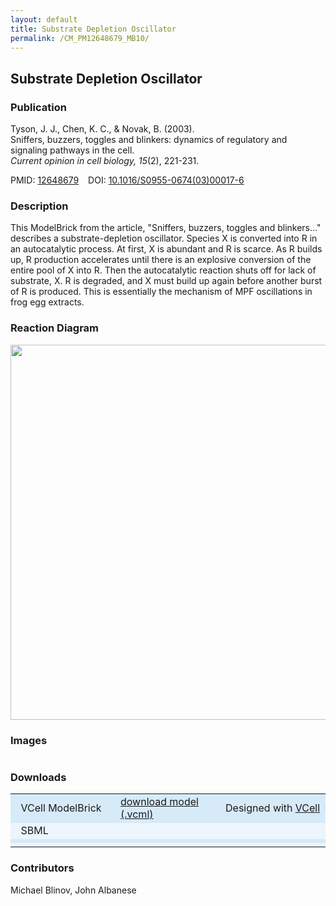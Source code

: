 ```yaml
---
layout: default
title: Substrate Depletion Oscillator
permalink: /CM_PM12648679_MB10/
---
```


## Substrate Depletion Oscillator
### Publication

Tyson, J. J., Chen, K. C., & Novak, B. (2003). <br />
Sniffers, buzzers, toggles and blinkers: dynamics of regulatory and signaling pathways in the cell. <br />
<i>Current opinion in cell biology, 15</i>(2), 221-231.

PMID:  [12648679](https://www.ncbi.nlm.nih.gov/pubmed/12648679) &ensp; DOI: [10.1016/S0955-0674(03)00017-6](https://doi.org/10.1016/S0955-0674(03)00017-6)

### Description
This ModelBrick from the article, "Sniffers, buzzers, toggles and blinkers…" describes a substrate-depletion oscillator. Species X is converted into R in an autocatalytic process. At first, X is abundant and R is scarce. As R builds up, R production accelerates until there is an explosive conversion of the entire pool of X into R. Then the autocatalytic reaction shuts off for lack of substrate, X. R is degraded, and X must build up again before another burst of R is produced. This is essentially the mechanism of MPF oscillations in frog egg extracts.

### Reaction Diagram
<img src="https://vcellapi.cam.uchc.edu/biomodel/172892179/diagram" width="600"/>

### Images

 <table><!-- 
 <td align="center" width="33%"> <a href="http://modelbricks.org/images/SBGNfiles/LinearSBGN.PNG"><img src="/images/SBGNfiles/LinearSBGN.PNG" width="300"/></a></td>
 <td align="center" width="33%"><a href="http://modelbricks.org/images/publications/LinearResponse.png"><img src="/images/publications/LinearResponse.png" width="175"/></a></td>
 <tr>
  <td align="center"> SBGN visualization</td>
  <td align="center"> Publication: Simulation</td>
 </tr>-->
 </table>
 
### Downloads

<center>
 <table width="100%">
  <td width="33%" bgcolor="#D6EAF8">&nbsp; VCell ModelBrick </td>
  <td width="33%" bgcolor="#D6EAF8"><a href="https://vcellapi.cam.uchc.edu/biomodel/172892179/biomodel.vcml" type="application/vcml+xml" download="VCBioModel_172892179.vcml">download model (.vcml)</a></td>
  <td width="33%" bgcolor="#D6EAF8"> Designed with <a href="http://vcell.org"> VCell</a></td>
  <tr>
   <td bgcolor="#EBF5FB">&nbsp; SBML </td>
   <td bgcolor="#EBF5FB"><!--<a href="/modelbricks/SBGNexecutablefiles/CM_PM12648679_MB1.xml">CM_PM12648679_MB1.xml</a>--></td>
   <td bgcolor="#EBF5FB"> <!--Exported from <a href="http://vcell.org"> VCell</a>--></td>
  </tr>
  <tr>
   <td bgcolor="#D6EAF8"><!--&nbsp; GraphML--> </td>
   <td bgcolor="#D6EAF8"><!--<a href="/modelbricks/SBGNexecutablefiles/CM_PM12648679_MB1.graphml">CM_PM12648679_MB1.graphml</a>--></td>
   <td bgcolor="#D6EAF8"><!-- Designed with <a href="https://www.yworks.com/yed">yED</a>--></td>
  </tr>
  <tr>
   <td bgcolor="#EBF5FB"><!--&nbsp; SBGN-ML--> </td>
   <td bgcolor="#EBF5FB"><!--<a href="/modelbricks/SBGNexecutablefiles/CM_PM25628036_MB1.sbgn">CM_PM25628036_MB1.sbgn</a>--></td>
   <td bgcolor="#EBF5FB"><!-- Converted with <a href="https://github.com/sbgn/ySBGN">ySBGN</a>--></td>
  </tr>
 </table>
</center>

### Contributors

Michael Blinov, John Albanese



